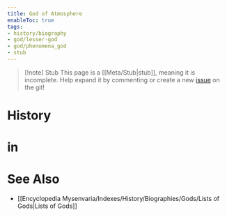 ```yaml
---
title: God of Atmosphere
enableToc: true
tags:
- history/biography
- god/lesser-god
- god/phenomena_god
- stub
---
```


> [!note] Stub
> This page is a [[Meta/Stub|stub]], meaning it is incomplete. Help expand it by commenting or create a new [issue](https://github.com/RagtimeGal/quartz--encyclopedia-mysenvaria/issues/new/choose) on the git!


# History

# [](Meta/Stubs.md)in

# See Also
- [[Encyclopedia Mysenvaria/Indexes/History/Biographies/Gods/Lists of Gods|Lists of Gods]]